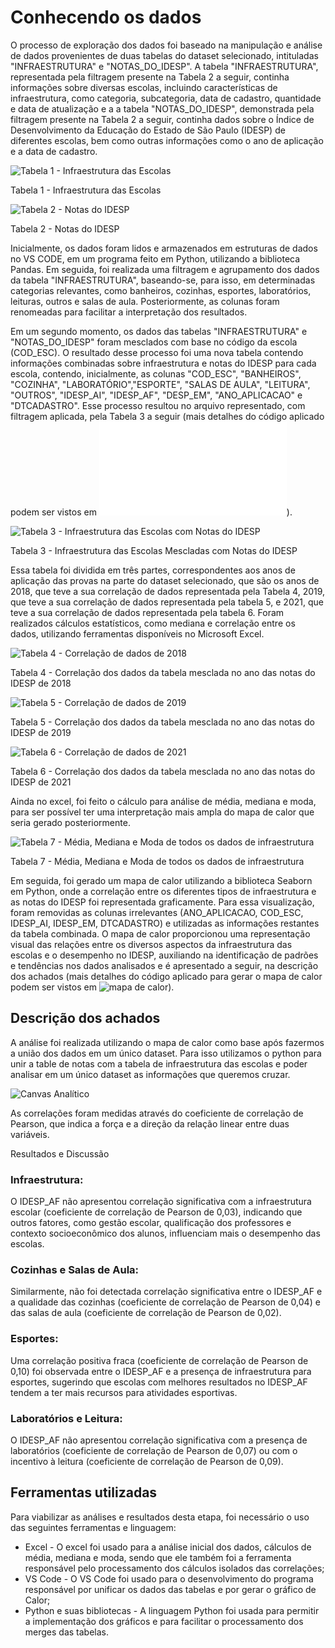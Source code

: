 # Conhecendo os dados

O processo de exploração dos dados foi baseado na manipulação e análise de dados provenientes de duas tabelas do dataset selecionado, intituladas "INFRAESTRUTURA" e "NOTAS_DO_IDESP". A tabela "INFRAESTRUTURA", representada pela filtragem presente na Tabela 2 a seguir, continha informações sobre diversas escolas, incluindo características de infraestrutura, como categoria, subcategoria, data de cadastro, quantidade e data de atualização e a a tabela "NOTAS_DO_IDESP", demonstrada pela filtragem presente na Tabela 2 a seguir, continha dados sobre o Índice de Desenvolvimento da Educação do Estado de São Paulo (IDESP) de diferentes escolas, bem como outras informações como o ano de aplicação e a data de cadastro.

![Tabela 1 - Infraestrutura das Escolas ](./img/Tabela_Infra_Escolas.png)

Tabela 1 - Infraestrutura das Escolas


![Tabela 2 - Notas do IDESP](./img/Tabela_Notas_Idesp.png)

Tabela 2 - Notas do IDESP

Inicialmente, os dados foram lidos e armazenados em estruturas de dados no VS CODE, em um programa feito em Python, utilizando a biblioteca Pandas. Em seguida, foi realizada uma filtragem e agrupamento dos dados da tabela "INFRAESTRUTURA", baseando-se, para isso, em determinadas categorias relevantes, como banheiros, cozinhas, esportes, laboratórios, leituras, outros e salas de aula. Posteriormente, as colunas foram renomeadas para facilitar a interpretação dos resultados.

Em um segundo momento, os dados das tabelas "INFRAESTRUTURA" e "NOTAS_DO_IDESP" foram mesclados com base no código da escola (COD_ESC). O resultado desse processo foi uma nova tabela contendo informações combinadas sobre infraestrutura e notas do IDESP para cada escola, contendo, inicialmente, as colunas "COD_ESC", "BANHEIROS", "COZINHA", "LABORATÓRIO","ESPORTE", "SALAS DE AULA", "LEITURA", "OUTROS", "IDESP_AI", "IDESP_AF", "DESP_EM", "ANO_APLICACAO" e "DTCADASTRO". Esse processo resultou no arquivo representado, com filtragem aplicada, pela Tabela 3 a seguir (mais detalhes do código aplicado podem ser vistos em ![mesclagem de dados](/./utils/main.py)).


![Tabela 3 - Infraestrutura das Escolas com Notas do IDESP ](./img/Tabela_Infra_E_Notas_Idesp.png)

Tabela 3 - Infraestrutura das Escolas Mescladas com Notas do IDESP

Essa tabela foi dividida em três partes, correspondentes aos anos de aplicação das provas na parte do dataset selecionado, que são os anos de 2018, que teve a sua correlação de dados representada pela Tabela 4, 2019, que teve a sua correlação de dados representada pela tabela 5, e 2021, que teve a sua correlação de dados representada pela tabela 6. Foram realizados cálculos estatísticos, como mediana e correlação entre os dados, utilizando ferramentas disponíveis no Microsoft Excel.

![Tabela 4 - Correlação de dados de 2018 ](./img/Tabela_Correlacao_2018.png)

Tabela 4 - Correlação dos dados da tabela mesclada no ano das notas do IDESP de 2018

![Tabela 5 - Correlação de dados de 2019 ](./img/Tabela_Correlacao_2019.png)

Tabela 5 - Correlação dos dados da tabela mesclada no ano das notas do IDESP de 2019

![Tabela 6 - Correlação de dados de 2021 ](./img/Tabela_Correlacao_2021.png)

Tabela 6 - Correlação dos dados da tabela mesclada no ano das notas do IDESP de 2021

Ainda no excel, foi feito o cálculo para análise de média, mediana e moda, para ser possível ter uma interpretação mais ampla do mapa de  calor que seria gerado posteriormente.

![Tabela 7 - Média, Mediana e Moda de todos os dados de infraestrutura](./img/Media_Mediana_Moda.png)

Tabela 7 - Média, Mediana e Moda de todos os dados de infraestrutura

Em seguida, foi gerado um mapa de calor utilizando a biblioteca Seaborn em Python, onde a correlação entre os diferentes tipos de infraestrutura e as notas do IDESP foi representada graficamente. Para essa visualização, foram removidas as colunas irrelevantes (ANO_APLICACAO, COD_ESC, IDESP_AI, IDESP_EM, DTCADASTRO) e utilizadas as informações restantes da tabela combinada. O mapa de calor proporcionou uma representação visual das relações entre os diversos aspectos da infraestrutura das escolas e o desempenho no IDESP, auxiliando na identificação de padrões e tendências nos dados analisados e é apresentado a seguir, na descrição dos achados (mais detalhes do código aplicado para gerar o mapa de calor podem ser vistos em ![mapa de calor](/./utils/MapaDeCalor)).

## Descrição dos achados

A análise foi realizada utilizando o mapa de calor como base após fazermos a união dos dados em um único dataset. Para isso utilizamos o python para unir a table de notas com a tabela de infraestrutura das escolas e poder analisar em um único dataset as informações que queremos cruzar.

![Canvas Analítico](./img/mapa_de_calor.png)

As correlações foram medidas através do coeficiente de correlação de Pearson, que indica a força e a direção da relação linear entre duas variáveis.

Resultados e Discussão

### Infraestrutura:

O IDESP_AF não apresentou correlação significativa com a infraestrutura escolar (coeficiente de correlação de Pearson de 0,03), indicando que outros fatores, como gestão escolar, qualificação dos professores e contexto socioeconômico dos alunos, influenciam mais o desempenho das escolas.

### Cozinhas e Salas de Aula:

Similarmente, não foi detectada correlação significativa entre o IDESP_AF e a qualidade das cozinhas (coeficiente de correlação de Pearson de 0,04) e das salas de aula (coeficiente de correlação de Pearson de 0,02).

### Esportes:

Uma correlação positiva fraca (coeficiente de correlação de Pearson de 0,10) foi observada entre o IDESP_AF e a presença de infraestrutura para esportes, sugerindo que escolas com melhores resultados no IDESP_AF tendem a ter mais recursos para atividades esportivas.

### Laboratórios e Leitura:

O IDESP_AF não apresentou correlação significativa com a presença de laboratórios (coeficiente de correlação de Pearson de 0,07) ou com o incentivo à leitura (coeficiente de correlação de Pearson de 0,09).

## Ferramentas utilizadas

Para viabilizar as análises e resultados desta etapa, foi necessário o uso das seguintes ferramentas e linguagem:
* Excel - O excel foi usado para a análise inicial dos dados, cálculos de média, mediana e moda, sendo que ele também foi a ferramenta responsável pelo processamento dos cálculos isolados das correlações;
* VS Code - O VS Code foi usado para o desenvolvimento do programa responsável por unificar os dados das tabelas e por gerar o gráfico de Calor;
* Python e suas bibliotecas - A linguagem Python foi usada para permitir a implementação dos gráficos e para facilitar o processamento dos merges das tabelas.

